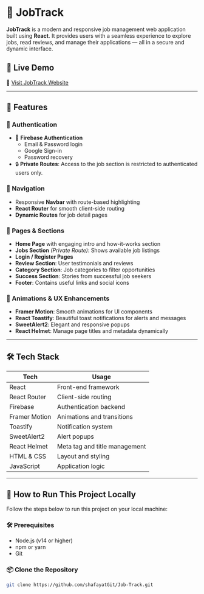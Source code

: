 # 🌟 JobTrack

**JobTrack** is a modern and responsive job management web application built using **React**. It provides users with a seamless experience to explore jobs, read reviews, and manage their applications — all in a secure and dynamic interface.

## 🚀 Live Demo

🔗 [Visit JobTrack Website](https://job-track-as9.netlify.app/)

---

## 📌 Features

### 🔐 Authentication

- 🔸 **Firebase Authentication**
  - Email & Password login
  - Google Sign-in
  - Password recovery
- 🔒 **Private Routes**: Access to the job section is restricted to authenticated users only.

### 🧭 Navigation

- Responsive **Navbar** with route-based highlighting
- **React Router** for smooth client-side routing
- **Dynamic Routes** for job detail pages

### 📂 Pages & Sections

- **Home Page** with engaging intro and how-it-works section
- **Jobs Section** _(Private Route)_: Shows available job listings
- **Login / Register Pages**
- **Review Section**: User testimonials and reviews
- **Category Section**: Job categories to filter opportunities
- **Success Section**: Stories from successful job seekers
- **Footer**: Contains useful links and social icons

### 💫 Animations & UX Enhancements

- **Framer Motion**: Smooth animations for UI components
- **React Toastify**: Beautiful toast notifications for alerts and messages
- **SweetAlert2**: Elegant and responsive popups
- **React Helmet**: Manage page titles and metadata dynamically

---

## 🛠️ Tech Stack

| Tech          | Usage                         |
| ------------- | ----------------------------- |
| React         | Front-end framework           |
| React Router  | Client-side routing           |
| Firebase      | Authentication backend        |
| Framer Motion | Animations and transitions    |
| Toastify      | Notification system           |
| SweetAlert2   | Alert popups                  |
| React Helmet  | Meta tag and title management |
| HTML & CSS    | Layout and styling            |
| JavaScript    | Application logic             |

---
## 🚀 How to Run This Project Locally

Follow the steps below to run this project on your local machine:

### 🛠️ Prerequisites

- Node.js (v14 or higher)
- npm or yarn
- Git

### 📦 Clone the Repository

```bash
git clone https://github.com/shafayatGit/Job-Track.git

